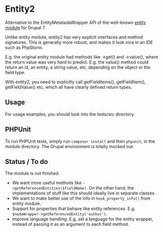 Entity2
==============

Alternative to the EntityMetatadaWrapper API of the well-known [entity module](https://drupal.org/project/entity) for Drupal 7.

Unlike entity module, entity2 has very explicit interfaces and method signatures. This is generally more robust, and makes it look nice in an IDE such as PhpStorm.

E.g. the original entity module had methods like ->get() and ->value(), where the return value was very hard to predict. E.g. the value() method could return an id, an entity, a string value, etc, depending on the object or the field type.

With entity2, you need to explicitly call getFieldItems(), getFieldItem(), getFieldValue() etc, which all have clearly defined return types.

## Usage
For usage examples, you should look into the tests/src directory.

## PHPUnit
To run PHPUnit tests, simply run `composer install` and then `phpunit`, in the module directory. The Drupal environment is totally mocked out.

## Status / To do
The module is not finished.
* We want more useful methods like `->getReferencedEntities($fieldName)`. On the other hand, the implementations of stuff like this should ideally live in separate classes.
* We want to make better use of the info in `hook_property_info()` from entity module.
* Support for properties that behave like entity references. E.g. `$nodeWrapper->getReferencedEntity('author')`.
* Improve language handling. E.g. set a language for the entity wrapper, instead of passing it as an argument to each field method.
